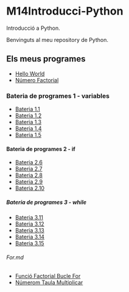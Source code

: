 # M14Introducci-Python
Introducció a Python.

Benvinguts al meu repository de Python.

## Els meus programes

- [Hello World](hello_world.py)
- [Número Factorial](factorial.py)

### Bateria de programes 1 - variables
- [Bateria 1.1](bateria1-1.py)
- [Bateria 1.2](bateria1-2.py)
- [Bateria 1.3](bateria1-3.py)
- [Bateria 1.4](bateria1-4.py)
- [Bateria 1.5](bateria1-5.py)

#### Bateria de programes 2 - if
- [Bateria 2.6](bateria2-6.py)
- [Bateria 2.7](bateria2-7.py)
- [Bateria 2.8](bateria2-8.py)
- [Bateria 2.9](bateria2-9.py)
- [Bateria 2.10](bateria2-10.py)

##### Bateria de programes 3 - while
- [Bateria 3.11](bateria3-11.py)
- [Bateria 3.12](bateria3-12.py)
- [Bateria 3.13](bateria3-13.py)
- [Bateria 3.14](bateria3-14.py)
- [Bateria 3.15](bateria3-15.py)


###### For.md
- [Funció Factorial Bucle For](factorial-buclefor1.py)
- [Númerom Taula Multiplicar](multiplicaciónumero.py)


